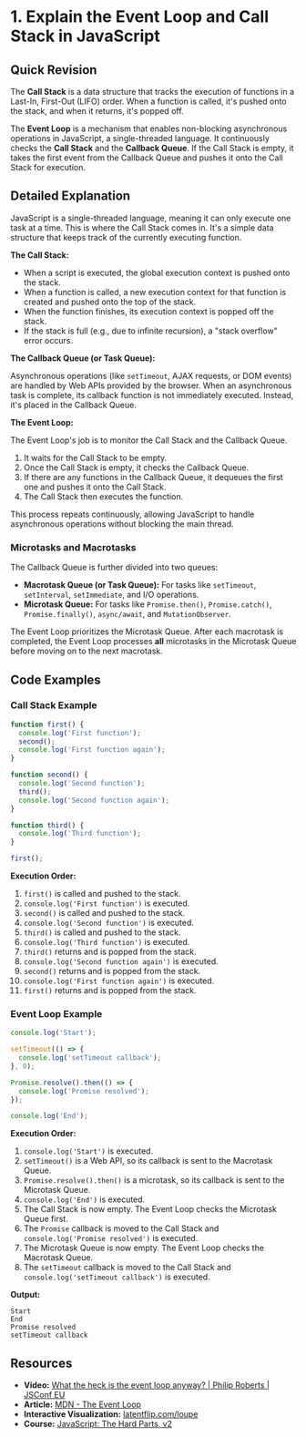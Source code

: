 
# 1. Explain the Event Loop and Call Stack in JavaScript

## Quick Revision

The **Call Stack** is a data structure that tracks the execution of functions in a Last-In, First-Out (LIFO) order. When a function is called, it's pushed onto the stack, and when it returns, it's popped off.

The **Event Loop** is a mechanism that enables non-blocking asynchronous operations in JavaScript, a single-threaded language. It continuously checks the **Call Stack** and the **Callback Queue**. If the Call Stack is empty, it takes the first event from the Callback Queue and pushes it onto the Call Stack for execution.

## Detailed Explanation

JavaScript is a single-threaded language, meaning it can only execute one task at a time. This is where the Call Stack comes in. It's a simple data structure that keeps track of the currently executing function.

**The Call Stack:**

*   When a script is executed, the global execution context is pushed onto the stack.
*   When a function is called, a new execution context for that function is created and pushed onto the top of the stack.
*   When the function finishes, its execution context is popped off the stack.
*   If the stack is full (e.g., due to infinite recursion), a "stack overflow" error occurs.

**The Callback Queue (or Task Queue):**

Asynchronous operations (like `setTimeout`, AJAX requests, or DOM events) are handled by Web APIs provided by the browser. When an asynchronous task is complete, its callback function is not immediately executed. Instead, it's placed in the Callback Queue.

**The Event Loop:**

The Event Loop's job is to monitor the Call Stack and the Callback Queue.

1.  It waits for the Call Stack to be empty.
2.  Once the Call Stack is empty, it checks the Callback Queue.
3.  If there are any functions in the Callback Queue, it dequeues the first one and pushes it onto the Call Stack.
4.  The Call Stack then executes the function.

This process repeats continuously, allowing JavaScript to handle asynchronous operations without blocking the main thread.

### Microtasks and Macrotasks

The Callback Queue is further divided into two queues:

*   **Macrotask Queue (or Task Queue):**  For tasks like `setTimeout`, `setInterval`, `setImmediate`, and I/O operations.
*   **Microtask Queue:** For tasks like `Promise.then()`, `Promise.catch()`, `Promise.finally()`, `async/await`, and `MutationObserver`.

The Event Loop prioritizes the Microtask Queue. After each macrotask is completed, the Event Loop processes **all** microtasks in the Microtask Queue before moving on to the next macrotask.

## Code Examples

### Call Stack Example

```javascript
function first() {
  console.log('First function');
  second();
  console.log('First function again');
}

function second() {
  console.log('Second function');
  third();
  console.log('Second function again');
}

function third() {
  console.log('Third function');
}

first();
```

**Execution Order:**

1.  `first()` is called and pushed to the stack.
2.  `console.log('First function')` is executed.
3.  `second()` is called and pushed to the stack.
4.  `console.log('Second function')` is executed.
5.  `third()` is called and pushed to the stack.
6.  `console.log('Third function')` is executed.
7.  `third()` returns and is popped from the stack.
8.  `console.log('Second function again')` is executed.
9.  `second()` returns and is popped from the stack.
10. `console.log('First function again')` is executed.
11. `first()` returns and is popped from the stack.

### Event Loop Example

```javascript
console.log('Start');

setTimeout(() => {
  console.log('setTimeout callback');
}, 0);

Promise.resolve().then(() => {
  console.log('Promise resolved');
});

console.log('End');
```

**Execution Order:**

1.  `console.log('Start')` is executed.
2.  `setTimeout()` is a Web API, so its callback is sent to the Macrotask Queue.
3.  `Promise.resolve().then()` is a microtask, so its callback is sent to the Microtask Queue.
4.  `console.log('End')` is executed.
5.  The Call Stack is now empty. The Event Loop checks the Microtask Queue first.
6.  The `Promise` callback is moved to the Call Stack and `console.log('Promise resolved')` is executed.
7.  The Microtask Queue is now empty. The Event Loop checks the Macrotask Queue.
8.  The `setTimeout` callback is moved to the Call Stack and `console.log('setTimeout callback')` is executed.

**Output:**

```
Start
End
Promise resolved
setTimeout callback
```

## Resources

*   **Video:** [What the heck is the event loop anyway? | Philip Roberts | JSConf EU](https://www.youtube.com/watch?v=8aGhZQkoFbQ)
*   **Article:** [MDN - The Event Loop](https://developer.mozilla.org/en-US/docs/Web/JavaScript/EventLoop)
*   **Interactive Visualization:** [latentflip.com/loupe](http://latentflip.com/loupe/)
*   **Course:** [JavaScript: The Hard Parts, v2](https://frontendmasters.com/courses/javascript-hard-parts-v2/)
